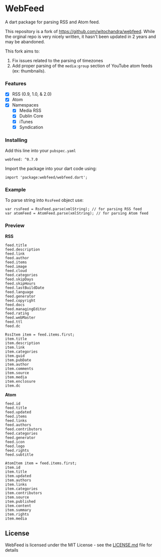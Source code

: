 # WebFeed

A dart package for parsing RSS and Atom feed.

This repository is a fork of https://github.com/witochandra/webfeed. 
While the orginal repo is very nicely written, it hasn't been updated in 2 years and may be abandoned.

This fork aims to:
1. Fix issues related to the parsing of timezones
2. Add proper parsing of the `media:group` section of YouTube atom feeds (ex: thumbnails).

### Features

- [x] RSS (0.9, 1.0, & 2.0)
- [x] Atom
- [x] Namespaces
    - [x] Media RSS
    - [x] Dublin Core
    - [x] iTunes
    - [x] Syndication

### Installing

Add this line into your `pubspec.yaml`
```
webfeed: ^0.7.0
```

Import the package into your dart code using:
```
import 'package:webfeed/webfeed.dart';
```

### Example

To parse string into `RssFeed` object use:
```
var rssFeed = RssFeed.parse(xmlString); // for parsing RSS feed
var atomFeed = AtomFeed.parse(xmlString); // for parsing Atom feed
```

### Preview

**RSS**
```
feed.title
feed.description
feed.link
feed.author
feed.items
feed.image
feed.cloud
feed.categories
feed.skipDays
feed.skipHours
feed.lastBuildDate
feed.language
feed.generator
feed.copyright
feed.docs
feed.managingEditor
feed.rating
feed.webMaster
feed.ttl
feed.dc

RssItem item = feed.items.first;
item.title
item.description
item.link
item.categories
item.guid
item.pubDate
item.author
item.comments
item.source
item.media
item.enclosure
item.dc
```

**Atom**
```
feed.id
feed.title
feed.updated
feed.items
feed.links
feed.authors
feed.contributors
feed.categories
feed.generator
feed.icon
feed.logo
feed.rights
feed.subtitle

AtomItem item = feed.items.first;
item.id
item.title
item.updated
item.authors
item.links
item.categories
item.contributors
item.source
item.published
item.content
item.summary
item.rights
item.media
```

## License

WebFeed is licensed under the MIT License - see the [LICENSE.md](LICENSE.md) file for details
